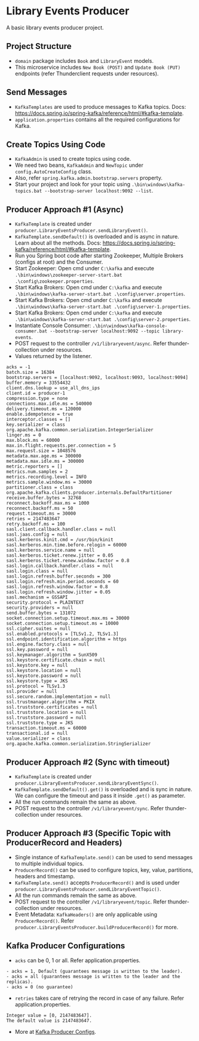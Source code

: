 # Library Events Producer

A basic library events producer project.

## Project Structure

- `domain` package includes `Book` and `LibraryEvent` models.
- This microservice includes `New Book (POST)` and `Update Book (PUT)` endpoints (refer Thunderclient requests under resources).

## Send Messages

- `KafkaTemplates` are used to produce messages to Kafka topics. Docs: https://docs.spring.io/spring-kafka/reference/html/#kafka-template.
- `application.properties` contains all the required configurations for Kafka.

## Create Topics Using Code

- `KafkaAdmin` is used to create topics using code. 
- We need two beans, `KafkaAdmin` and `NewTopic` under `config.AutoCreateConfig` class. 
- Also, refer `spring.kafka.admin.bootstrap.servers` property.
- Start your project and look for your topic using `.\bin\windows\kafka-topics.bat --bootstrap-server localhost:9092 --list`.

## Producer Approach #1 (Async)

- `KafkaTemplate` is created under `producer.LibraryEventsProducer.sendLibraryEvent()`.
- `KafkaTemplate.sendDefault()` is overloaded and is async in nature. Learn about all the methods. Docs: https://docs.spring.io/spring-kafka/reference/html/#kafka-template.
- Run you Spring boot code after starting Zookeeper, Multiple Brokers (configs at root) and the Consumer.
- Start Zookeeper: Open cmd under `C:\kafka` and execute `.\bin\windows\zookeeper-server-start.bat .\config\zookeeper.properties`.
- Start Kafka Brokers: Open cmd under `C:\kafka` and execute `.\bin\windows\kafka-server-start.bat .\config\server.properties`.
- Start Kafka Brokers: Open cmd under `C:\kafka` and execute `.\bin\windows\kafka-server-start.bat .\config\server-1.properties`.
- Start Kafka Brokers: Open cmd under `C:\kafka` and execute `.\bin\windows\kafka-server-start.bat .\config\server-2.properties`.
- Instantiate Console Consumer: `.\bin\windows\kafka-console-consumer.bat --bootstrap-server localhost:9092 --topic library-events`.
- POST request to the controller `/v1/libraryevent/async`. Refer thunder-collection under resources.
- Values returned by the listener.

```
acks = -1
batch.size = 16384
bootstrap.servers = [localhost:9092, localhost:9093, localhost:9094]
buffer.memory = 33554432
client.dns.lookup = use_all_dns_ips
client.id = producer-1
compression.type = none
connections.max.idle.ms = 540000
delivery.timeout.ms = 120000
enable.idempotence = true
interceptor.classes = []
key.serializer = class org.apache.kafka.common.serialization.IntegerSerializer
linger.ms = 0
max.block.ms = 60000
max.in.flight.requests.per.connection = 5
max.request.size = 1048576
metadata.max.age.ms = 300000
metadata.max.idle.ms = 300000
metric.reporters = []
metrics.num.samples = 2
metrics.recording.level = INFO
metrics.sample.window.ms = 30000
partitioner.class = class org.apache.kafka.clients.producer.internals.DefaultPartitioner
receive.buffer.bytes = 32768
reconnect.backoff.max.ms = 1000
reconnect.backoff.ms = 50
request.timeout.ms = 30000
retries = 2147483647
retry.backoff.ms = 100
sasl.client.callback.handler.class = null
sasl.jaas.config = null
sasl.kerberos.kinit.cmd = /usr/bin/kinit
sasl.kerberos.min.time.before.relogin = 60000
sasl.kerberos.service.name = null
sasl.kerberos.ticket.renew.jitter = 0.05
sasl.kerberos.ticket.renew.window.factor = 0.8
sasl.login.callback.handler.class = null
sasl.login.class = null
sasl.login.refresh.buffer.seconds = 300
sasl.login.refresh.min.period.seconds = 60
sasl.login.refresh.window.factor = 0.8
sasl.login.refresh.window.jitter = 0.05
sasl.mechanism = GSSAPI
security.protocol = PLAINTEXT
security.providers = null
send.buffer.bytes = 131072
socket.connection.setup.timeout.max.ms = 30000
socket.connection.setup.timeout.ms = 10000
ssl.cipher.suites = null
ssl.enabled.protocols = [TLSv1.2, TLSv1.3]
ssl.endpoint.identification.algorithm = https
ssl.engine.factory.class = null
ssl.key.password = null
ssl.keymanager.algorithm = SunX509
ssl.keystore.certificate.chain = null
ssl.keystore.key = null
ssl.keystore.location = null
ssl.keystore.password = null
ssl.keystore.type = JKS
ssl.protocol = TLSv1.3
ssl.provider = null
ssl.secure.random.implementation = null
ssl.trustmanager.algorithm = PKIX
ssl.truststore.certificates = null
ssl.truststore.location = null
ssl.truststore.password = null
ssl.truststore.type = JKS
transaction.timeout.ms = 60000
transactional.id = null
value.serializer = class org.apache.kafka.common.serialization.StringSerializer
```

## Producer Approach #2 (Sync with timeout)

- `KafkaTemplate` is created under `producer.LibraryEventsProducer.sendLibraryEventSync()`.
- `KafkaTemplate.sendDefault().get()` is overloaded and is sync in nature. We can configure the timeout and pass it inside `.get()` as parameter.
- All the run commands remain the same as above.
- POST request to the controller `/v1/libraryevent/sync`. Refer thunder-collection under resources.

## Producer Approach #3 (Specific Topic with ProducerRecord and Headers)

- Single instance of `KafkaTemplate.send()` can be used to send messages to multiple individual topics.
- `ProducerRecord()` can be used to configure topics, key, value, partitions, headers and timestamp.
- `KafkaTemplate.send()` accepts `ProducerRecord()` and is used under `producer.LibraryEventsProducer.sendLibraryEventTopic()`.
- All the run commands remain the same as above.
- POST request to the controller `/v1/libraryevent/topic`. Refer thunder-collection under resources.
- Event Metadata: `KafkaHeaders()` are only applicable using `ProducerRecord()`. Refer `producer.LibraryEventsProducer.buildProducerRecord()` for more.

## Kafka Producer Configurations

- `acks` can be 0, 1 or all. Refer application.properties.

```
- acks = 1, Default (guarantees message is written to the leader).
- acks = all (guarantees message is written to the leader and the replicas).
- acks = 0 (no guarantee)
```

- `retries` takes care of retrying the record in case of any failure. Refer application.properties.

```
Integer value = [0, 2147483647].
The default value is 2147483647.
```

- More at [Kafka Producer Configs](https://kafka.apache.org/documentation/#producerconfigs).
